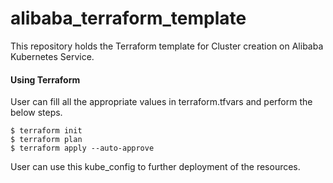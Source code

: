 # alibaba_terraform_template

This repository holds the Terraform template for Cluster creation on Alibaba Kubernetes Service.

#### Using Terraform

User can fill all the appropriate values in terraform.tfvars and perform the below steps.

```
$ terraform init
$ terraform plan
$ terraform apply --auto-approve
```

User can use this kube_config to further deployment of the resources.